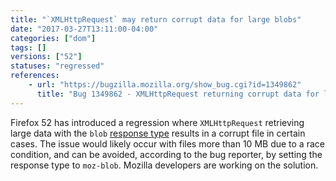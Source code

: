 ```yaml
---
title: "`XMLHttpRequest` may return corrupt data for large blobs"
date: "2017-03-27T13:11:00-04:00"
categories: ["dom"]
tags: []
versions: ["52"]
statuses: "regressed"
references:
    - url: "https://bugzilla.mozilla.org/show_bug.cgi?id=1349862"
      title: "Bug 1349862 - XMLHttpRequest returning corrupt data for large blobs"
---
```

Firefox 52 has introduced a regression where `XMLHttpRequest` retrieving large data with the `blob` [response type](https://developer.mozilla.org/en-US/docs/Web/API/XMLHttpRequest/responseType) results in a corrupt file in certain cases. The issue would likely occur with files more than 10 MB due to a race condition, and can be avoided, according to the bug reporter, by setting the response type to `moz-blob`. Mozilla developers are working on the solution.
